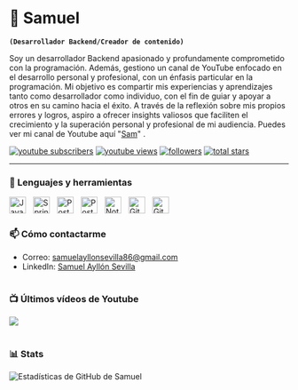 # 🐺 Samuel

**`(Desarrollador Backend/Creador de contenido)`**

Soy un desarrollador Backend apasionado y profundamente comprometido con la programación. Además, gestiono un canal de YouTube enfocado en el desarrollo personal y profesional, con un énfasis particular en la programación.
Mi objetivo es compartir mis experiencias y aprendizajes tanto como desarrollador como individuo, con el fin de guiar y apoyar a otros en su camino hacia el éxito. A través de la reflexión sobre mis propios errores y logros, aspiro a ofrecer insights valiosos que faciliten el crecimiento y la superación personal y profesional de mi audiencia.
Puedes ver mi canal de Youtube aquí "[Sam][youtube]" .

   <p align="left">
      <a href="https://www.youtube.com/channel/UCrVQTglt8-oQ32eF0vG0mfQ?sub_confirmation=1">
         <img alt="youtube subscribers" title="Subscribe to my YouTube channel" src="https://custom-icon-badges.demolab.com/youtube/channel/subscribers/UCrVQTglt8-oQ32eF0vG0mfQ?color=%23E05D44&label=SUBSCRIBE&logo=video&logoColor=white&style=for-the-badge&labelColor=CE4630"/></a> 
      <a href="https://www.youtube.com/channel/UCrVQTglt8-oQ32eF0vG0mfQ">
         <img alt="youtube views" title="YouTube views" src="https://custom-icon-badges.demolab.com/youtube/channel/views/UCrVQTglt8-oQ32eF0vG0mfQ?color=%23E1AD0E&logo=eye&logoColor=white&style=for-the-badge&labelColor=C79600"/></a> 
      <a href="https://github.com/Samue45?tab=followers">
         <img alt="followers" title="Follow me on Github" src="https://custom-icon-badges.demolab.com/github/followers/Samue45?color=236ad3&labelColor=1155ba&style=for-the-badge&logo=person-add&label=Follow&logoColor=white"/></a>
      <a href="https://github.com/Samue45?tab=repositories&sort=stargazers">
         <img alt="total stars" title="Total stars on GitHub" src="https://custom-icon-badges.demolab.com/github/stars/Samue45?color=55960c&style=for-the-badge&labelColor=488207&logo=star"/></a>
   </p>

---

### 🧰 Lenguajes y herramientas
<img align="left" alt="Java" width="30px" style="padding-right:10px;" src="https://cdn.jsdelivr.net/gh/devicons/devicon/icons/java/java-original.svg"/>
<img align="left" alt="Spring" width="30px" style="padding-right:10px;" src="https://cdn.jsdelivr.net/gh/devicons/devicon/icons/spring/spring-original.svg" />
<img align="left" alt="Postgre" width="30px" style="padding-right:10px;" src="https://cdn.jsdelivr.net/gh/devicons/devicon@latest/icons/postgresql/postgresql-original.svg" />
<img align="left" alt="Postman" width="30px" style="padding-right:10px;" src="https://cdn.jsdelivr.net/gh/devicons/devicon@latest/icons/postman/postman-original.svg"/>
<img align="left" alt="Notion" width="30px" style="padding-right:10px;" src="https://cdn.jsdelivr.net/gh/devicons/devicon@latest/icons/notion/notion-original.svg"/>
<img align="left" alt="Git" width="30px" style="padding-right:10px;" src="https://cdn.jsdelivr.net/gh/devicons/devicon@latest/icons/git/git-original.svg"/>
<img align="left" alt="Github" width="30px" style="padding-right:10px;" src="https://cdn.jsdelivr.net/gh/devicons/devicon@latest/icons/github/github-original.svg"/>
<br />

#

### 📫 Cómo contactarme
- Correo: [samuelayllonsevilla86@gmail.com](mailto:samuelayllonsevilla86@gmail.com)
- LinkedIn: [Samuel Ayllón Sevilla](https://www.linkedin.com/in/samuel-ayll%C3%B3n-sevilla-4683372a3/)

#

### 📺 Últimos vídeos de Youtube

<!-- BEGIN YOUTUBE-CARDS -->

<!--[![How to Automate Your Developer Workflow](https://ytcards.demolab.com/?id=8deKXiV-eLE&title=How+to+Automate+Your+Developer+Workflow&lang=en&timestamp=1717768812&background_color=%230d1117&title_color=%23ffffff&stats_color=%23dedede&max_title_lines=1&width=250&border_radius=5&duration=876 "How to Automate Your Developer Workflow")](https://www.youtube.com/watch?v=8deKXiV-eLE)
[![I Built a 3D Developer Portfolio Website // Three.js + React + Tailwind](https://ytcards.demolab.com/?id=f_ZxgQQ74Lc&title=I+Built+a+3D+Developer+Portfolio+Website+%2F%2F+Three.js+%2B+React+%2B+Tailwind&lang=en&timestamp=1717164035&background_color=%230d1117&title_color=%23ffffff&stats_color=%23dedede&max_title_lines=1&width=250&border_radius=5&duration=508 "I Built a 3D Developer Portfolio Website // Three.js + React + Tailwind")](https://www.youtube.com/watch?v=f_ZxgQQ74Lc)
[![The Pioneers of Computer Science](https://ytcards.demolab.com/?id=9904LHBwSL8&title=The+Pioneers+of+Computer+Science&lang=en&timestamp=1715094012&background_color=%230d1117&title_color=%23ffffff&stats_color=%23dedede&max_title_lines=1&width=250&border_radius=5&duration=1096 "The Pioneers of Computer Science")](https://www.youtube.com/watch?v=9904LHBwSL8)
[![So, you want to be a programmer?](https://ytcards.demolab.com/?id=LV_r2ahaKto&title=So%2C+you+want+to+be+a+programmer%3F&lang=en&timestamp=1714658415&background_color=%230d1117&title_color=%23ffffff&stats_color=%23dedede&max_title_lines=1&width=250&border_radius=5&duration=1243 "So, you want to be a programmer?")](https://www.youtube.com/watch?v=LV_r2ahaKto)
[![A Complete Overview of DevOps](https://ytcards.demolab.com/?id=zG1cM9VSINg&title=A+Complete+Overview+of+DevOps&lang=en&timestamp=1712845830&background_color=%230d1117&title_color=%23ffffff&stats_color=%23dedede&max_title_lines=1&width=250&border_radius=5&duration=867 "A Complete Overview of DevOps")](https://www.youtube.com/watch?v=zG1cM9VSINg)
[![Win this RTX 4090 signed by Jensen Huang](https://ytcards.demolab.com/?id=VybxPh8Trls&title=Win+this+RTX+4090+signed+by+Jensen+Huang&lang=en&timestamp=1710538911&background_color=%230d1117&title_color=%23ffffff&stats_color=%23dedede&max_title_lines=1&width=250&border_radius=5&duration=50 "Win this RTX 4090 signed by Jensen Huang")](https://www.youtube.com/watch?v=VybxPh8Trls)-->

<!-- END YOUTUBE-CARDS -->

[<img src="https://custom-icon-badges.demolab.com/badge/-Subscribe%20For%20More-red?style=for-the-badge&logo=video&logoColor=white"/>](https://www.youtube.com/channel/UCrVQTglt8-oQ32eF0vG0mfQ?sub_confirmation=1)

#

### 📊 Stats

![Estadísticas de GitHub de Samuel](https://github-readme-stats.vercel.app/api?username=Samue45&show_icons=true&theme=gruvbox)

<!-- ![GitHub Streak](https://streak-stats.demolab.com?user=ForrestKnight&theme=gruvbox&border_radius=4.5) -->

[website]: https://fkcodes.com
[youtube]: https://www.youtube.com/channel/UCrVQTglt8-oQ32eF0vG0mfQ
